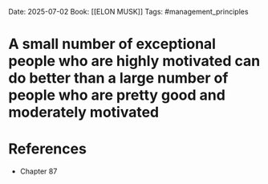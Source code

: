 Date: 2025-07-02
Book: [[ELON MUSK]]
Tags: #management_principles 
# A small number of exceptional people who are highly motivated can do better than a large number of people who are pretty good and moderately motivated



# References
- Chapter 87